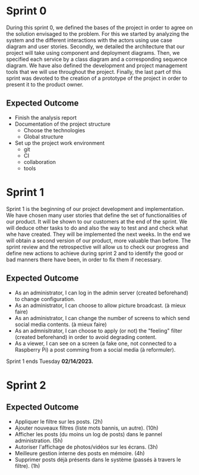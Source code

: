 # Sprint 0

During this sprint 0, we defined the bases of the project in order to agree on the solution envisaged to the problem.
For this we started by analyzing the system and the different interactions with the actors using use case diagram and user stories.
Secondly, we detailed the architecture that our project will take using component and deployment diagrams. Then, we specified each service by a class diagram and a corresponding sequence diagram. We have also defined the development and project management tools that we will use throughout the project.
Finally, the last part of this sprint was devoted to the creation of a prototype of the project in order to present it to the product owner.

## Expected Outcome

- Finish the analysis report
- Documentation of the project structure
  - Choose the technologies
  - Global structure
- Set up the project work environment
  - git
  - CI
  - collaboration
  - tools

# Sprint 1

Sprint 1 is the beginning of our project development and implementation. We have chosen many user stories that define the set of functionalities of our product. It will be shown to our customers at the end of the sprint. We will deduce other tasks to do and also the way to test and and check what whe have created. They will be implemented the next weeks. In the end we will obtain a second version of our product, more valuable than before.
The sprint review and the retrospective will allow us to check our progress and define new actions to achieve during sprint 2 and to identify the good or bad manners there have been, in order to fix them if necessary.  

## Expected Outcome

- As an administrator, I can log in the admin server (created beforehand) to change configuration.
- As an administrator, I can choose to allow picture broadcast. (à mieux faire)
- As an administrator, I can change the number of screens to which send social media contents. (à mieux faire)
- As an admnisitrator, I can choose to apply (or not) the "feeling" filter (created beforehand) in order to avoid degrading content.
- As a viewer, I can see on a screen (a fake one, not connected to a Raspberry Pi) a post comming from a social media (à reformuler).

Sprint 1 ends Tuesday **02/14/2023.**

# Sprint 2

 

## Expected Outcome

- Appliquer le filtre sur les posts. (2h)
- Ajouter nouveaux filtres (liste mots bannis, un autre). (10h)
- Afficher les posts (du moins un log de posts) dans le pannel administration. (5h)
- Autoriser l'affichage de photos/vidéos sur les écrans. (3h)
- Meilleure gestion interne des posts en mémoire. (4h)
- Supprimer posts déjà présents dans le système (passés à travers le filtre). (1h)